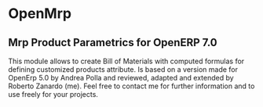 OpenMrp
=======

Mrp Product Parametrics for OpenERP 7.0
---------------------------------------
This module allows to create Bill of Materials with computed formulas for defining customized products attribute.
Is based on a version made for OpenErp 5.0 by Andrea Polla and reviewed, adapted and extended by Roberto Zanardo (me).
Feel free to contact me for further information and to use freely for your projects.




